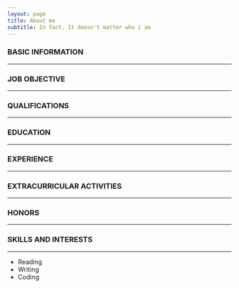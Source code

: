 ```yaml
---
layout: page
title: About me
subtitle: In fact, It doesn't matter who i am
---
```


### BASIC INFORMATION
---


### JOB OBJECTIVE
---


### QUALIFICATIONS
---


### EDUCATION
---


### EXPERIENCE
---


### EXTRACURRICULAR ACTIVITIES
---


### HONORS
---


### SKILLS AND INTERESTS
---
- Reading
- Writing
- Coding

